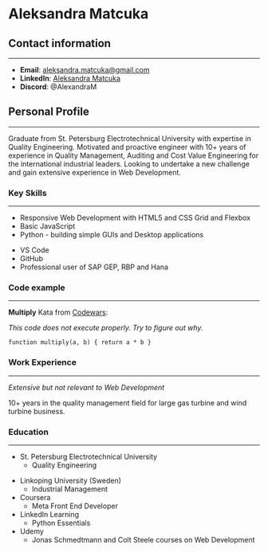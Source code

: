 # Aleksandra Matcuka

## Contact information

---

- **Email**: aleksandra.matcuka@gmail.com
- **LinkedIn**: [Aleksandra Matcuka](https://de.linkedin.com/in/aleksandra-matcuka-50399154)
- **Discord**: @AlexandraM

## Personal Profile

---

Graduate from St. Petersburg Electrotechnical University with expertise in Quality Engineering. Motivated and proactive engineer with 10+ years of experience in Quality Management, Auditing and Cost Value Engineering for the international industrial leaders. Looking to undertake a new challenge and gain extensive experience in Web Development.

### Key Skills

---

- Responsive Web Development with HTML5 and CSS Grid and Flexbox
- Basic JavaScript
- Python - building simple GUIs and Desktop applications

* VS Code
* GitHub
* Professional user of SAP GEP, RBP and Hana

### Code example

---

**Multiply** Kata from [Codewars](https://www.codewars.com):

_This code does not execute properly. Try to figure out why._

`function multiply(a, b) { return a * b }`

### Work Experience

---

_Extensive but not relevant to Web Development_

10+ years in the quality management field for large gas turbine and wind turbine business.

### Education

---

- St. Petersburg Electrotechnical University
  - Quality Engineering

* Linkoping University (Sweden)
  - Industrial Management
* Coursera
  - Meta Front End Developer
* LinkedIn Learning
  - Python Essentials
* Udemy
  - Jonas Schmedtmann and Colt Steele courses on Web Development
